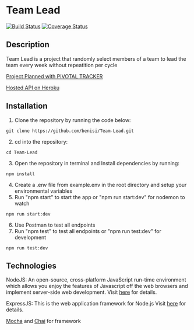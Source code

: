 # Team Lead

[![Build Status](https://travis-ci.com/benisi/Team-Lead.svg?branch=develop)](https://travis-ci.org/benisi/Team-Lead) [![Coverage Status](https://coveralls.io/repos/github/benisi/Team-Lead/badge.svg?branch=develop)](https://coveralls.io/github/benisi/Team-Lead?branch=develop)

## Description

Team Lead is a project that randomly select members of a team to lead the team every week without repeatition per cycle

[Project Planned with PIVOTAL TRACKER](https://www.pivotaltracker.com/n/projects/2375389)

[Hosted API on Heroku]()<br/>

## Installation

1.  Clone the repository by running the code below:

```shell
git clone https://github.com/benisi/Team-Lead.git
```

2.  cd into the repository:

```shell
cd Team-Lead
```

3.  Open the repository in terminal and Install dependencies by running:

```shell
npm install
```

4.  Create a .env file from example.env in the root directory and setup your environmental variables
5.  Run "npm start" to start the app or "npm run start:dev" for nodemon to watch

```shell
npm run start:dev
```

6.  Use Postman to test all endpoints
7.  Run "npm test" to test all endpoints or "npm run test:dev" for development

```shell
npm run test:dev
```

## Technologies

NodeJS: An open-source, cross-platform JavaScript run-time environment which allows you enjoy the features of Javascript off the web browsers and implement server-side web development. Visit [here](https://nodejs.org/en/) for details.

ExpressJS: This is the web application framework for Node.js Visit [here](https://expressjs.com) for details.

[Mocha](https://mochajs.org/) and [Chai](https://www.chaijs.com/) for framework
